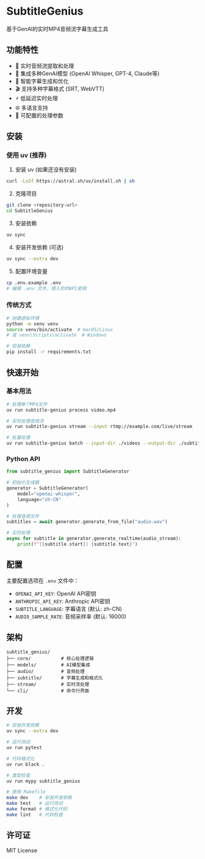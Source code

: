 # SubtitleGenius

基于GenAI的实时MP4音频流字幕生成工具

## 功能特性

- 🎵 实时音频流提取和处理
- 🤖 集成多种GenAI模型 (OpenAI Whisper, GPT-4, Claude等)
- 📝 智能字幕生成和优化
- 🎬 支持多种字幕格式 (SRT, WebVTT)
- ⚡ 低延迟实时处理
- 🌐 多语言支持
- 🔧 可配置的处理参数

## 安装

### 使用 uv (推荐)

1. 安装 uv (如果还没有安装)
```bash
curl -LsSf https://astral.sh/uv/install.sh | sh
```

2. 克隆项目
```bash
git clone <repository-url>
cd SubtitleGenius
```

3. 安装依赖
```bash
uv sync
```

4. 安装开发依赖 (可选)
```bash
uv sync --extra dev
```

5. 配置环境变量
```bash
cp .env.example .env
# 编辑 .env 文件，填入你的API密钥
```

### 传统方式

```bash
# 创建虚拟环境
python -m venv venv
source venv/bin/activate  # macOS/Linux
# 或 venv\Scripts\activate  # Windows

# 安装依赖
pip install -r requirements.txt
```

## 快速开始

### 基本用法

```bash
# 处理单个MP4文件
uv run subtitle-genius process video.mp4

# 实时处理音频流
uv run subtitle-genius stream --input rtmp://example.com/live/stream

# 批量处理
uv run subtitle-genius batch --input-dir ./videos --output-dir ./subtitles
```

### Python API

```python
from subtitle_genius import SubtitleGenerator

# 初始化生成器
generator = SubtitleGenerator(
    model="openai-whisper",
    language="zh-CN"
)

# 处理音频文件
subtitles = await generator.generate_from_file("audio.wav")

# 实时处理
async for subtitle in generator.generate_realtime(audio_stream):
    print(f"[{subtitle.start}] {subtitle.text}")
```

## 配置

主要配置选项在 `.env` 文件中：

- `OPENAI_API_KEY`: OpenAI API密钥
- `ANTHROPIC_API_KEY`: Anthropic API密钥
- `SUBTITLE_LANGUAGE`: 字幕语言 (默认: zh-CN)
- `AUDIO_SAMPLE_RATE`: 音频采样率 (默认: 16000)

## 架构

```
subtitle_genius/
├── core/           # 核心处理逻辑
├── models/         # AI模型集成
├── audio/          # 音频处理
├── subtitle/       # 字幕生成和格式化
├── stream/         # 实时流处理
└── cli/            # 命令行界面
```

## 开发

```bash
# 安装开发依赖
uv sync --extra dev

# 运行测试
uv run pytest

# 代码格式化
uv run black .

# 类型检查
uv run mypy subtitle_genius

# 使用 Makefile
make dev    # 安装开发依赖
make test   # 运行测试
make format # 格式化代码
make lint   # 代码检查
```

## 许可证

MIT License
